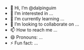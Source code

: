 - 👋 Hi, I’m @dalpinguim
- 👀 I’m interested in ...
- 🌱 I’m currently learning ...
- 💞️ I’m looking to collaborate on ...
- 📫 How to reach me ...
- 😄 Pronouns: ...
- ⚡ Fun fact: ...

<!---
dalpinguim/dalpinguim is a ✨ special ✨ repository because its `README.md` (this file) appears on your GitHub profile.
You can click the Preview link to take a look at your changes.
--->
